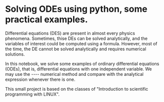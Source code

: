 # Solving ODEs using python, some practical examples.

Differential equations (DES) are present in almost every physics phenomena. Sometimes, thise DEs can be solved analytically, and the variables of interest could be computed using a formula. However, most of the time, the DE cannot be solved analytically and requires numerical solutions.

In this notebook, we solve some examples of ordinary differential equations (ODEs), that is, differential equations with one independent variable. We may use the ---- numerical method and compare with the analytical expression whenever there is one.

This small project is based on the classes of "Introduction to scientific programming with LINUX".
